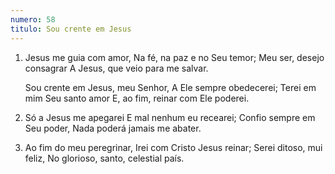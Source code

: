 ```yaml
---
numero: 58
titulo: Sou crente em Jesus
---
```

1. Jesus me guia com amor,
   Na fé, na paz e no Seu temor;
   Meu ser, desejo consagrar
   A Jesus, que veio para me salvar.

    Sou crente em Jesus, meu Senhor,
    A Ele sempre obedecerei;
    Terei em mim Seu santo amor
    E, ao fim, reinar com Ele poderei.

2. Só a Jesus me apegarei
   E mal nenhum eu recearei;
   Confio sempre em Seu poder,
   Nada poderá jamais me abater.

3. Ao fim do meu peregrinar,
   Irei com Cristo Jesus reinar;
   Serei ditoso, mui feliz,
   No glorioso, santo, celestial país.
